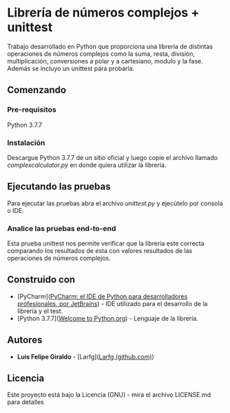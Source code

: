 # Librería de números complejos + unittest

Trabajo desarrollado en Python que proporciona una librería de distintas operaciones de números complejos como la suma, resta, división, multiplicación, conversiones a polar y a cartesiano, modulo y la fase. Además se incluyo un unittest para probarla.

## Comenzando 

### Pre-requisitos

Python 3.7.7

### Instalación

Descargue Python 3.7.7 de un sitio oficial y luego copie el archivo llamado *complexcalculator.py* en donde quiera utilizar la librería.

## Ejecutando las pruebas 

Para ejecutar las pruebas abra el archivo *unittest.py* y ejecútelo por consola o IDE.

### Analice las pruebas end-to-end

Esta prueba unittest nos permite verificar que la librería este correcta comparando los resultados de esta con valores resultados de las operaciones de números complejos.

## Construido con 

- [PyCharm]([PyCharm: el IDE de Python para desarrolladores profesionales, por JetBrains](https://www.jetbrains.com/es-es/pycharm/)) - IDE utilizado para el desarrollo de la librería y el test.
- [Python 3.7.7]([Welcome to Python.org](https://www.python.org/)) - Lenguaje de la librería.

## Autores 

- **Luis Felipe Giraldo** -  [Larfg]([Larfg (github.com)](https://github.com/Larfg))

## Licencia
Este proyecto está bajo la Licencia (GNU) - mira el archivo LICENSE.md para detalles
